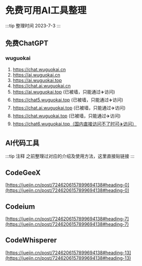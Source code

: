 # 免费可用AI工具整理

:::tip 整理时间
 2023-7-3
:::

## 免费ChatGPT
### wuguokai

1. https://chat.wuguokai.cn
2. https://ai.wuguokai.cn
3. https://ai.wuguokai.top
4. https://chat.ai.wuguokai.cn
5. https://ai.wuguokai.top (已被墙，只能通过✈️访问)
6. https://chat5.wuguokai.top (已被墙，只能通过✈️访问)
7. https://chat.ai.wuguokai.top (已被墙，只能通过✈️访问)
8. https://chat.wuguokai.top (已被墙，只能通过✈️访问)
9. https://chat6.wuguokai.top（国内直接访问不了时可✈️访问）


## AI代码工具
:::tip 注释
之前整理过对应的介绍及使用方法，这里直接贴链接
:::

## CodeGeeX
[https://juejin.cn/post/7246206157899694138#heading-0](https://juejin.cn/post/7246206157899694138#heading-0)

## Codeium
[https://juejin.cn/post/7246206157899694138#heading-7](https://juejin.cn/post/7246206157899694138#heading-7)

## CodeWhisperer
[https://juejin.cn/post/7246206157899694138#heading-13](https://juejin.cn/post/7246206157899694138#heading-13)